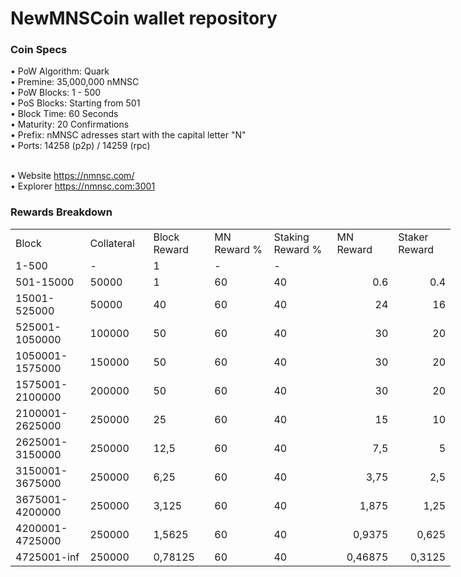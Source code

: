 NewMNSCoin wallet repository
=====================================

### Coin Specs</br>

• PoW Algorithm: Quark</br>
• Premine: 35,000,000 nMNSC</br>
• PoW Blocks: 1 - 500</br>
• PoS Blocks: Starting from 501</br>
• Block Time: 60 Seconds</br>
• Maturity: 20 Confirmations</br>
• Prefix: nMNSC adresses start with the capital letter "N"</br>
• Ports: 14258 (p2p) / 14259 (rpc)</br></br>

• Website https://nmnsc.com/</br>
• Explorer https://nmnsc.com:3001</br>

### Rewards Breakdown
<table border=0 cellpadding=0 cellspacing=0 width=701 class=xl6553517252
 style='border-collapse:collapse;table-layout:fixed;width:528pt'>
 <col class=xl6553517252 width=139 style='mso-width-source:userset;mso-width-alt:
 4785;width:104pt'>
 <col class=xl6553517252 width=107 span=2 style='mso-width-source:userset;
 mso-width-alt:3702;width:81pt'>
 <col class=xl6553517252 width=134 style='mso-width-source:userset;mso-width-alt:
 4608;width:100pt'>
 <col class=xl6553517252 width=107 span=2 style='mso-width-source:userset;
 mso-width-alt:3702;width:81pt'>
 <tr height=21 style='mso-height-source:userset;height:15.75pt'>
  <td height=21 class=xl6317252 width=150 style='height:15.75pt;width:104pt'>Block</td>
  <td class=xl6317252 width=107 style='width:81pt'>Collateral</td>
  <td class=xl6317252 width=107 style='width:81pt'>Block Reward</td>
  <td class=xl6317252 width=107 style='width:81pt'>MN Reward %</td>
  <td class=xl6317252 width=134 style='width:100pt'>Staking Reward %</td>
  <td class=xl6317252 width=107 style='width:81pt'>MN Reward</td>
  <td class=xl6317252 width=107 style='width:81pt'>Staker Reward</td>
 </tr>
 <tr height=21 style='mso-height-source:userset;height:15.75pt'>
  <td height=21 class=xl6417252 style='height:15.75pt'>1-500</td>
  <td class=xl6517252>-</td>
  <td class=xl6517252>1</td>
  <td class=xl6617252>-</td>
  <td class=xl6617252>-</td>
  <td class=xl6717252></td>
  <td class=xl6553517252></td>
 </tr>
 <tr height=21 style='mso-height-source:userset;height:15.75pt'>
  <td height=21 class=xl6417252 style='height:15.75pt'>501-15000</td>
  <td class=xl6517252>50000</td>
  <td class=xl6617252>1</td>
  <td class=xl6617252>60</td>
  <td class=xl6617252>40</td>
  <td class=xl6717252 align=right>0.6</td>
  <td class=xl6817252 align=right>0.4</td>
 </tr>
 <tr height=21 style='mso-height-source:userset;height:15.75pt'>
  <td height=21 class=xl6417252 style='height:15.75pt'>15001-525000</td>
  <td class=xl6517252>50000</td>
  <td class=xl6617252>40</td>
  <td class=xl6617252>60</td>
  <td class=xl6617252>40</td>
  <td class=xl6717252 align=right>24</td>
  <td class=xl6817252 align=right>16</td>
 </tr>
 <tr height=21 style='mso-height-source:userset;height:15.75pt'>
  <td height=21 class=xl6417252 style='height:15.75pt'>525001-1050000</td>
  <td class=xl6517252>100000</td>
  <td class=xl6617252>50</td>
  <td class=xl6617252>60</td>
  <td class=xl6617252>40</td>
  <td class=xl6717252 align=right>30</td>
  <td class=xl6817252 align=right>20</td>
 </tr>
 <tr height=21 style='mso-height-source:userset;height:15.75pt'>
  <td height=21 class=xl6417252 style='height:15.75pt'>1050001-1575000</td>
  <td class=xl6517252>150000</td>
  <td class=xl6617252>50</td>
  <td class=xl6617252>60</td>
  <td class=xl6617252>40</td>
  <td class=xl6717252 align=right>30</td>
  <td class=xl6817252 align=right>20</td>
 </tr>
 <tr height=21 style='mso-height-source:userset;height:15.75pt'>
  <td height=21 class=xl6417252 style='height:15.75pt'>1575001-2100000</td>
  <td class=xl6517252>200000</td>
  <td class=xl6617252>50</td>
  <td class=xl6617252>60</td>
  <td class=xl6617252>40</td>
  <td class=xl6717252 align=right>30</td>
  <td class=xl6817252 align=right>20</td>
 </tr>
 <tr height=21 style='mso-height-source:userset;height:15.75pt'>
  <td height=21 class=xl6417252 style='height:15.75pt'>2100001-2625000</td>
  <td class=xl6517252>250000</td>
  <td class=xl6617252>25</td>
  <td class=xl6617252>60</td>
  <td class=xl6617252>40</td>
  <td class=xl6717252 align=right>15</td>
  <td class=xl6817252 align=right>10</td>
 </tr>
 <tr height=21 style='mso-height-source:userset;height:15.75pt'>
  <td height=21 class=xl6417252 style='height:15.75pt'>2625001-3150000</td>
  <td class=xl6517252>250000</td>
  <td class=xl6617252>12,5</td>
  <td class=xl6617252>60</td>
  <td class=xl6617252>40</td>
  <td class=xl6717252 align=right>7,5</td>
  <td class=xl6817252 align=right>5</td>
 </tr>
 <tr height=21 style='mso-height-source:userset;height:15.75pt'>
   <td height=21 class=xl6417252 style='height:15.75pt'>3150001-3675000</td>
   <td class=xl6517252>250000</td>
   <td class=xl6617252>6,25</td>
   <td class=xl6617252>60</td>
   <td class=xl6617252>40</td>
   <td class=xl6717252 align=right>3,75</td>
   <td class=xl6817252 align=right>2,5</td>
 </tr>
 <tr height=21 style='mso-height-source:userset;height:15.75pt'>
  <td height=21 class=xl6417252 style='height:15.75pt'>3675001-4200000</td>
  <td class=xl6517252>250000</td>
  <td class=xl6617252>3,125</td>
  <td class=xl6617252>60</td>
  <td class=xl6617252>40</td>
  <td class=xl6717252 align=right>1,875</td>
  <td class=xl6817252 align=right>1,25</td>
 </tr>
 <tr height=21 style='mso-height-source:userset;height:15.75pt'>
  <td height=21 class=xl6417252 style='height:15.75pt'>4200001-4725000</td>
  <td class=xl6517252>250000</td>
  <td class=xl6617252>1,5625</td>
  <td class=xl6617252>60</td>
  <td class=xl6617252>40</td>
  <td class=xl6717252 align=right>0,9375</td>
  <td class=xl6817252 align=right>0,625</td>
 </tr>
 <tr height=21 style='mso-height-source:userset;height:15.75pt'>
  <td height=21 class=xl6417252 style='height:15.75pt'>4725001-inf</td>
  <td class=xl6517252>250000</td>
  <td class=xl6617252>0,78125</td>
  <td class=xl6617252>60</td>
  <td class=xl6617252>40</td>
  <td class=xl6717252 align=right>0,46875</td>
  <td class=xl6817252 align=right>0,3125</td>
 </tr>
 </table>
